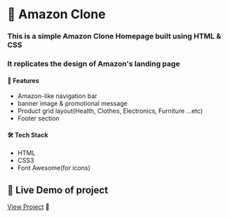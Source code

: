 # 🛒 Amazon Clone

### This is a simple Amazon Clone Homepage built using HTML & CSS  
### It replicates the design of Amazon's landing page

#### 📌 Features
- Amazon-like navigation bar  
- banner image & promotional message  
- Product grid layout(Health, Clothes, Electronics, Furniture ...etc)  
- Footer section  

#### 🛠️ Tech Stack
- HTML
- CSS3
- Font Awesome(for icons)

## 🔗 Live Demo of project 
[View Project](link) 🚀

